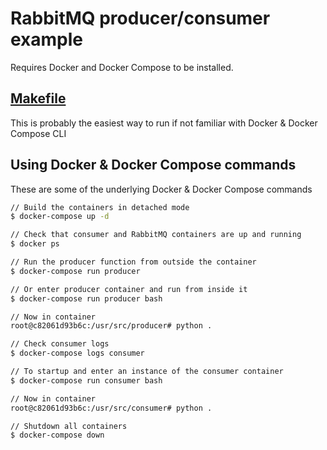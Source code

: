 # RabbitMQ producer/consumer example

Requires Docker and Docker Compose to be installed.

## [Makefile](Makefile)

This is probably the easiest way to run if not familiar with Docker & Docker Compose CLI

## Using Docker & Docker Compose commands

These are some of the underlying Docker & Docker Compose commands

```bash
// Build the containers in detached mode
$ docker-compose up -d

// Check that consumer and RabbitMQ containers are up and running
$ docker ps

// Run the producer function from outside the container
$ docker-compose run producer

// Or enter producer container and run from inside it
$ docker-compose run producer bash

// Now in container
root@c82061d93b6c:/usr/src/producer# python .

// Check consumer logs
$ docker-compose logs consumer

// To startup and enter an instance of the consumer container
$ docker-compose run consumer bash

// Now in container
root@c82061d93b6c:/usr/src/consumer# python .

// Shutdown all containers
$ docker-compose down
```
